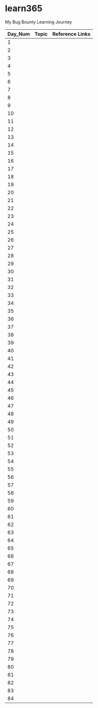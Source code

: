 # learn365
My Bug Bounty Learning Journey

| Day_Num | Topic | Reference Links |
|---------|-------|-----------------|
| 1       |       |                 |
| 2       |       |                 |
| 3       |       |                 |
| 4       |       |                 |
| 5       |       |                 |
| 6       |       |                 |
| 7       |       |                 |
| 8       |       |                 |
| 9       |       |                 |
| 10      |       |                 |
| 11      |       |                 |
| 12      |       |                 |
| 13      |       |                 |
| 14      |       |                 |
| 15      |       |                 |
| 16      |       |                 |
| 17      |       |                 |
| 18      |       |                 |
| 19      |       |                 |
| 20      |       |                 |
| 21      |       |                 |
| 22      |       |                 |
| 23      |       |                 |
| 24      |       |                 |
| 25      |       |                 |
| 26      |       |                 |
| 27      |       |                 |
| 28      |       |                 |
| 29      |       |                 |
| 30      |       |                 |
| 31      |       |                 |
| 32      |       |                 |
| 33      |       |                 |
| 34      |       |                 |
| 35      |       |                 |
| 36      |       |                 |
| 37      |       |                 |
| 38      |       |                 |
| 39      |       |                 |
| 40      |       |                 |
| 41      |       |                 |
| 42      |       |                 |
| 43      |       |                 |
| 44      |       |                 |
| 45      |       |                 |
| 46      |       |                 |
| 47      |       |                 |
| 48      |       |                 |
| 49      |       |                 |
| 50      |       |                 |
| 51      |       |                 |
| 52      |       |                 |
| 53      |       |                 |
| 54      |       |                 |
| 55      |       |                 |
| 56      |       |                 |
| 57      |       |                 |
| 58      |       |                 |
| 59      |       |                 |
| 60      |       |                 |
| 61      |       |                 |
| 62      |       |                 |
| 63      |       |                 |
| 64      |       |                 |
| 65      |       |                 |
| 66      |       |                 |
| 67      |       |                 |
| 68      |       |                 |
| 69      |       |                 |
| 70      |       |                 |
| 71      |       |                 |
| 72      |       |                 |
| 73      |       |                 |
| 74      |       |                 |
| 75      |       |                 |
| 76      |       |                 |
| 77      |       |                 |
| 78      |       |                 |
| 79      |       |                 |
| 80      |       |                 |
| 81      |       |                 |
| 82      |       |                 |
| 83      |       |                 |
| 84      |      
